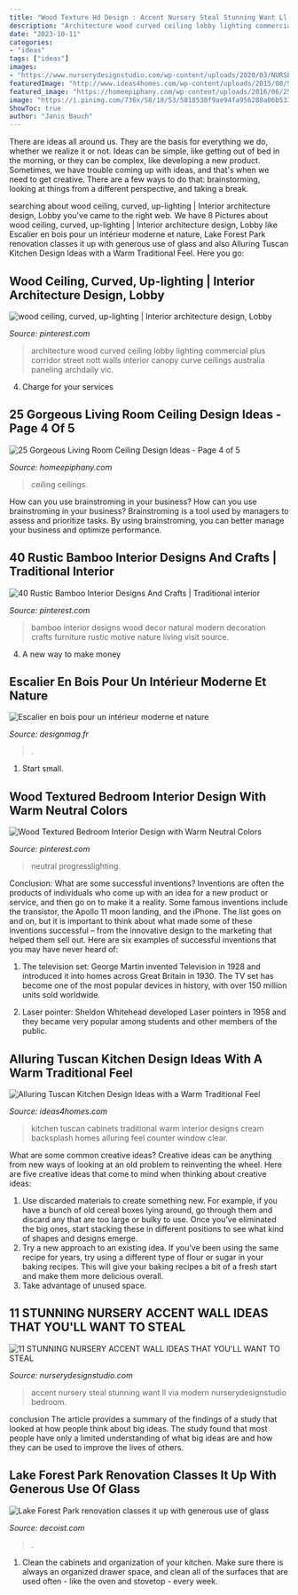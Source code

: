 ```yaml
---
title: "Wood Texture Hd Design : Accent Nursery Steal Stunning Want Ll Via Modern Nurserydesignstudio Bedroom"
description: "Architecture wood curved ceiling lobby lighting commercial plus corridor street nott walls interior canopy curve ceilings australia paneling archdaily vic"
date: "2023-10-11"
categories:
- "ideas"
tags: ["ideas"]
images:
- "https://www.nurserydesignstudio.com/wp-content/uploads/2020/03/NURSERY-ACCENT-WALL-IDEAS-9.png"
featuredImage: "http://www.ideas4homes.com/wp-content/uploads/2015/08/Simple-White-Counter-and-Cabinets-near-Cream-Backsplash-near-Clear-Window-in-Tuscan-Kitchen-Design-Ideas.jpg"
featured_image: "https://homeepiphany.com/wp-content/uploads/2016/06/25-Gorgeous-Living-Room-Ceiling-Design-Ideas-17.jpg"
image: "https://i.pinimg.com/736x/58/18/53/5818530f9ae94fa956280a06b533adf6--wood-wall-paneling-wood-walls.jpg"
ShowToc: true
author: "Janis Bauch"
---
```



There are ideas all around us. They are the basis for everything we do, whether we realize it or not. Ideas can be simple, like getting out of bed in the morning, or they can be complex, like developing a new product. Sometimes, we have trouble coming up with ideas, and that's when we need to get creative. There are a few ways to do that: brainstorming, looking at things from a different perspective, and taking a break.

	

		
searching about wood ceiling, curved, up-lighting | Interior architecture design, Lobby you've came to the right web. We have 8 Pictures about wood ceiling, curved, up-lighting | Interior architecture design, Lobby like Escalier en bois pour un intérieur moderne et nature, Lake Forest Park renovation classes it up with generous use of glass and also Alluring Tuscan Kitchen Design Ideas with a Warm Traditional Feel. Here you go:
		
    
## Wood Ceiling, Curved, Up-lighting | Interior Architecture Design, Lobby

<img loading=lazy src="https://i.pinimg.com/736x/58/18/53/5818530f9ae94fa956280a06b533adf6--wood-wall-paneling-wood-walls.jpg" onerror="this.onerror=null;this.src='https://tse3.mm.bing.net/th?id=OIP.sEVT1RGgKR6GkpA9aH-yOgHaLG&amp;pid=15.1';" alt="wood ceiling, curved, up-lighting | Interior architecture design, Lobby">

_Source: pinterest.com_

>architecture wood curved ceiling lobby lighting commercial plus corridor street nott walls interior canopy curve ceilings australia paneling archdaily vic. 

	

4. Charge for your services 

    
## 25 Gorgeous Living Room Ceiling Design Ideas - Page 4 Of 5

<img loading=lazy src="https://homeepiphany.com/wp-content/uploads/2016/06/25-Gorgeous-Living-Room-Ceiling-Design-Ideas-17.jpg" onerror="this.onerror=null;this.src='https://tse1.mm.bing.net/th?id=OIP.bD3PbIZGkQWN65DpD47QIAHaE7&amp;pid=15.1';" alt="25 Gorgeous Living Room Ceiling Design Ideas - Page 4 of 5">

_Source: homeepiphany.com_

>ceiling ceilings. 

	

How can you use brainstroming in your business?
How can you use brainstroming in your business? Brainstroming is a tool used by managers to assess and prioritize tasks. By using brainstroming, you can better manage your business and optimize performance.

    
## 40 Rustic Bamboo Interior Designs And Crafts | Traditional Interior

<img loading=lazy src="https://i.pinimg.com/736x/84/b3/ba/84b3ba82382e2c4d405335064442f778.jpg" onerror="this.onerror=null;this.src='https://tse4.mm.bing.net/th?id=OIP.Ql8D6ShTIwHk9xWjTWd50QHaLD&amp;pid=15.1';" alt="40 Rustic Bamboo Interior Designs And Crafts | Traditional interior">

_Source: pinterest.com_

>bamboo interior designs wood decor natural modern decoration crafts furniture rustic motive nature living visit source. 

	

4. A new way to make money 

    
## Escalier En Bois Pour Un Intérieur Moderne Et Nature

<img loading=lazy src="https://designmag.fr/wp-content/uploads/2017/02/escalier-bois-design-contemporain-idee.jpg" onerror="this.onerror=null;this.src='https://tse4.mm.bing.net/th?id=OIP._1_spdyu0AlITWmqChSTTgHaKI&amp;pid=15.1';" alt="Escalier en bois pour un intérieur moderne et nature">

_Source: designmag.fr_

>. 

	

1. Start small.

    
## Wood Textured Bedroom Interior Design With Warm Neutral Colors

<img loading=lazy src="https://i.pinimg.com/736x/b4/ae/5f/b4ae5fec1a00b79ee42aace22f146b86.jpg" onerror="this.onerror=null;this.src='https://tse1.mm.bing.net/th?id=OIP.c5ibPLxpGzLMYry6yJs5NgHaJ3&amp;pid=15.1';" alt="Wood Textured Bedroom Interior Design with Warm Neutral Colors">

_Source: pinterest.com_

>neutral progresslighting. 

	

Conclusion: What are some successful inventions?
Inventions are often the products of individuals who come up with an idea for a new product or service, and then go on to make it a reality. Some famous inventions include the transistor, the Apollo 11 moon landing, and the iPhone. The list goes on and on, but it is important to think about what made some of these inventions successful – from the innovative design to the marketing that helped them sell out. Here are six examples of successful inventions that you may have never heard of:
1. The television set: George Martin invented Television in 1928 and introduced it into homes across Great Britain in 1930. The TV set has become one of the most popular devices in history, with over 150 million units sold worldwide.

2. Laser pointer: Sheldon Whitehead developed Laser pointers in 1958 and they became very popular among students and other members of the public.

    
## Alluring Tuscan Kitchen Design Ideas With A Warm Traditional Feel

<img loading=lazy src="http://www.ideas4homes.com/wp-content/uploads/2015/08/Simple-White-Counter-and-Cabinets-near-Cream-Backsplash-near-Clear-Window-in-Tuscan-Kitchen-Design-Ideas.jpg" onerror="this.onerror=null;this.src='https://tse3.mm.bing.net/th?id=OIP.B8ZJJ7P_PyXkg2TOWL0ALgHaFz&amp;pid=15.1';" alt="Alluring Tuscan Kitchen Design Ideas with a Warm Traditional Feel">

_Source: ideas4homes.com_

>kitchen tuscan cabinets traditional warm interior designs cream backsplash homes alluring feel counter window clear. 

	

What are some common creative ideas?
Creative ideas can be anything from new ways of looking at an old problem to reinventing the wheel. Here are five creative ideas that come to mind when thinking about creative ideas: 
1. Use discarded materials to create something new. For example, if you have a bunch of old cereal boxes lying around, go through them and discard any that are too large or bulky to use. Once you’ve eliminated the big ones, start stacking these in different positions to see what kind of shapes and designs emerge.
2. Try a new approach to an existing idea. If you’ve been using the same recipe for years, try using a different type of flour or sugar in your baking recipes. This will give your baking recipes a bit of a fresh start and make them more delicious overall.
3. Take advantage of unused space.

    
## 11 STUNNING NURSERY ACCENT WALL IDEAS THAT YOU&#039;LL WANT TO STEAL

<img loading=lazy src="https://www.nurserydesignstudio.com/wp-content/uploads/2020/03/NURSERY-ACCENT-WALL-IDEAS-9.png" onerror="this.onerror=null;this.src='https://tse2.mm.bing.net/th?id=OIP.VUjLBDCgAkSoWjtrO_-eYgHaLH&amp;pid=15.1';" alt="11 STUNNING NURSERY ACCENT WALL IDEAS THAT YOU&#039;LL WANT TO STEAL">

_Source: nurserydesignstudio.com_

>accent nursery steal stunning want ll via modern nurserydesignstudio bedroom. 

	

conclusion
The article provides a summary of the findings of a study that looked at how people think about big ideas. The study found that most people have only a limited understanding of what big ideas are and how they can be used to improve the lives of others.

    
## Lake Forest Park Renovation Classes It Up With Generous Use Of Glass

<img loading=lazy src="https://cdn.decoist.com/wp-content/uploads/2012/07/Lake-Forest-Park-Renovation-large-windows-bathroom-design.jpg" onerror="this.onerror=null;this.src='https://tse3.mm.bing.net/th?id=OIP.HmDWY--AtgmAc8RgeloY6wHaJ4&amp;pid=15.1';" alt="Lake Forest Park renovation classes it up with generous use of glass">

_Source: decoist.com_

>. 

	

1. Clean the cabinets and organization of your kitchen. Make sure there is always an organized drawer space, and clean all of the surfaces that are used often - like the oven and stovetop - every week.

